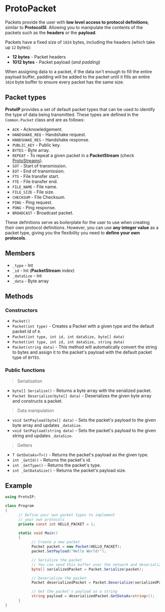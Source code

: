 # ProtoPacket

Packets provide the user with **low level access to protocol definitions**, similar to **ProtocolSI**. Allowing you to manipulate the contents of the packets such as the **headers** or the **payload**.

Packets have a fixed size of `1024` bytes, including the headers (which take up `12` bytes):

- **12 bytes** - Packet headers
- **1012 bytes** - Packet payload (*and padding*)

When assigning data to a packet, if the data isn't enough to fill the entire payload buffer, padding will be added to the packet until it fills an entire `1024` byte buffer to ensure every packet has the same size.

## Packet types

**ProtoIP** provides a set of default packet types that can be used to identify the type of data being transmitted. These types are defined in the `Common.Packet` class and are as follows:

- `ACK` - Acknowledgement.
- `HANDSHAKE_REQ` - Handshake request.
- `HANDSHAKE_RES` - Handshake response.
- `PUBLIC_KEY` - Public key.
- `BYTES` - Byte array.
- `REPEAT` - To repeat a given packet in a **PacketStream** (check [ProtoStreams](ProtoStream.md)).
- `SOT` - Start of transmission.
- `EOT` - End of transmission.
- `FTS` - File transfer start.
- `FTE` - File transfer end.
- `FILE_NAME` - File name.
- `FILE_SIZE` - File size.
- `CHECKSUM` - File Checksum.
- `PING` - Ping request.
- `PONG` - Ping response.
- `BROADCAST` - Broadcast packet.

These definitions serve as boilerplate for the user to use when creating their own protocol definitions. However, you can use **any integer value** as a packet type, giving you the flexibility you need to **define your own protocols**.

## Members

- `_type` - Int
- `_id` - Int (**PacketStream** _index_)
- `_dataSize` - Int
- `_data` - Byte array

## Methods

### Constructors

- `Packet()`
- `Packet(int type)` - Creates a Packet with a given type and the default packet id of `0`.
- `Packet(int type, int id, int dataSize, byte[] data)`
- `Packet(int type, int id, int dataSize, string data)`
- `Packet(string data)` - This method will automatically convert the string to bytes and assign it to the packet's payload with the default packet type of `BYTES`.

### Public functions

> Serialization

- `byte[] Serialize()` - Returns a byte array with the serialized packet.
- `Packet Deserialize(byte[] data)` - Deserializes the given byte array and constructs a packet.

> Data manipulation

- `void SetPayload(byte[] data)` - Sets the packet's payload to the given byte array and updates `_dataSize`.
- `void SetPayload(string data)` - Sets the packet's payload to the given string and updates `_dataSize`.

> Getters

- `T GetDataAs<T>()` - Returns the packet's payload as the given type.
- `int _GetId()` - Returns the packet's id.
- `int _GetType()` - Returns the packet's type.
- `int _GetDataSize()` - Returns the packet's payload size.

## Example

```csharp
using ProtoIP;

class Program 
{
      // Define your own packet types to implement
      // your own protocols
      private const int HELLO_PACKET = 1;

      static void Main() 
      {
            // Create a new packet
            Packet packet = new Packet(HELLO_PACKET);
            packet.SetPayload("Hello World!");

            // Serialize the packet
            // You can send this buffer over the network and deserialize it on the other end
            byte[] serializedPacket = Packet.Serialize(packet);

            // Deserialize the packet
            Packet deserializedPacket = Packet.Deserialize(serializedPacket);

            // Get the packet's payload as a string
            string payload = deserializedPacket.GetDataAs<string>();
      }
}
```
